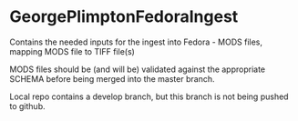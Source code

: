 GeorgePlimptonFedoraIngest
==========================

Contains the needed inputs for the ingest into Fedora - MODS files, mapping MODS file to TIFF file(s)

MODS files should be (and will be) validated against the appropriate SCHEMA  before being merged into the master branch.

Local repo contains a develop branch, but this branch is not being pushed to github.
